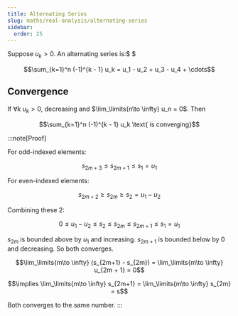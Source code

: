 ```yaml
---
title: Alternating Series
slug: maths/real-analysis/alternating-series
sidebar:
  order: 25
---
```


Suppose $u_k>0$. An alternating series is:$ $

```math
\sum_{k=1}^n (-1)^{k - 1} u_k = u_1 - u_2 + u_3 - u_4 + \cdots
```

## Convergence

If $\forall k\; u_k>0$, decreasing and $\lim_\limits{n\to \infty} u_n = 0$. Then

```math
\sum_{k=1}^n (-1)^{k - 1} u_k \text{ is converging}
```

:::note[Proof]

For odd-indexed elements:

```math
s_{2m+3} \le s_{2m+1} \le s_1 = u_1
```

For even-indexed elements:

```math
s_{2m+2} \ge s_{2m} \ge s_2 = u_1 - u_2
```

Combining these 2:

```math
0
\le
u_1 - u_2
\le
s_2
\le
s_{2m}
\le
s_{2m+1}
\le
s_1 = u_1
```

$s_{2m}$ is bounded above by $u_1$ and increasing. $s_{2m+1}$ is bounded below
by $0$ and decreasing. So both converges.

```math
\lim_\limits{m\to \infty} (s_{2m+1} - s_{2m}) =
\lim_\limits{m\to \infty} u_{2m + 1} = 0
```

```math
\implies
\lim_\limits{m\to \infty} s_{2m+1} =
\lim_\limits{m\to \infty} s_{2m} = s
```

Both converges to the same number. :::
